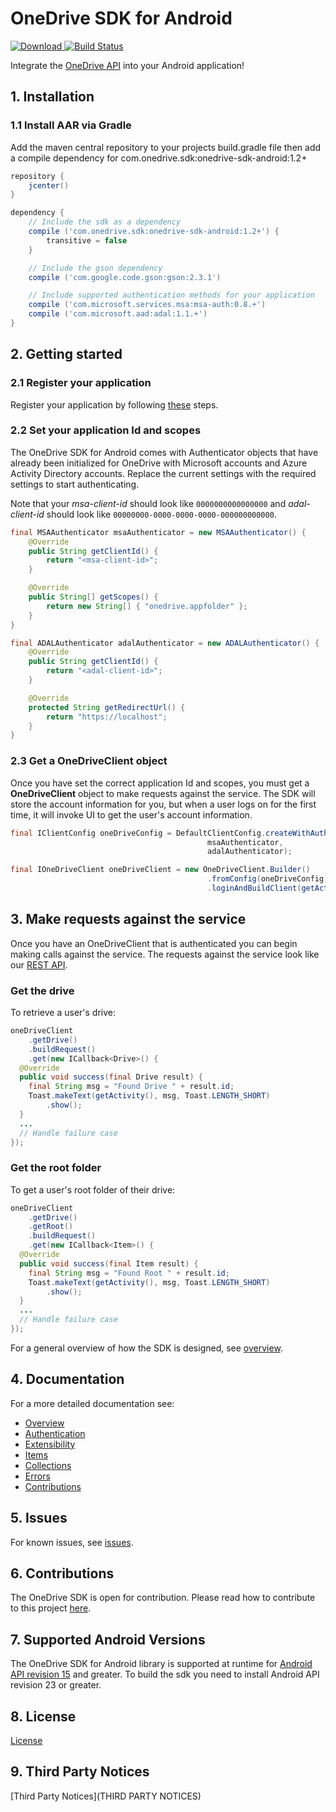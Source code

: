 # OneDrive SDK for Android

[ ![Download](https://api.bintray.com/packages/onedrive/Maven/onedrive-sdk-android/images/download.svg) ](https://bintray.com/onedrive/Maven/onedrive-sdk-android/_latestVersion)
[![Build Status](https://travis-ci.org/OneDrive/onedrive-sdk-android.svg?branch=master)](https://travis-ci.org/OneDrive/onedrive-sdk-android)

Integrate the [OneDrive API](https://dev.onedrive.com/README.htm) into your Android application!

## 1. Installation
### 1.1 Install AAR via Gradle
Add the maven central repository to your projects build.gradle file then add a compile dependency for com.onedrive.sdk:onedrive-sdk-android:1.2+

```gradle
repository {
    jcenter()
}

dependency {
    // Include the sdk as a dependency
    compile ('com.onedrive.sdk:onedrive-sdk-android:1.2+') {
        transitive = false
    }

    // Include the gson dependency
    compile ('com.google.code.gson:gson:2.3.1')

    // Include supported authentication methods for your application
    compile ('com.microsoft.services.msa:msa-auth:0.8.+')
    compile ('com.microsoft.aad:adal:1.1.+')
}
```

## 2. Getting started

### 2.1 Register your application

Register your application by following [these](https://dev.onedrive.com/app-registration.htm) steps.

### 2.2 Set your application Id and scopes

The OneDrive SDK for Android comes with Authenticator objects that have already been initialized for OneDrive with Microsoft accounts and Azure Activity Directory accounts. Replace the current settings with the required settings to start authenticating.

Note that your _msa-client-id_ should look like `0000000000000000` and _adal-client-id_ should look like `00000000-0000-0000-0000-000000000000`.

```java
final MSAAuthenticator msaAuthenticator = new MSAAuthenticator() {
    @Override
    public String getClientId() {
        return "<msa-client-id>";
    }

    @Override
    public String[] getScopes() {
        return new String[] { "onedrive.appfolder" };
    }
}

final ADALAuthenticator adalAuthenticator = new ADALAuthenticator() {
    @Override
    public String getClientId() {
        return "<adal-client-id>";
    }

    @Override
    protected String getRedirectUrl() {
        return "https://localhost";
    }
}
```

### 2.3 Get a OneDriveClient object

Once you have set the correct application Id and scopes, you must get a **OneDriveClient** object to make requests against the service. The SDK will store the account information for you, but when a user logs on for the first time, it will invoke UI to get the user's account information.

```java
final IClientConfig oneDriveConfig = DefaultClientConfig.createWithAuthenticators(
                                            msaAuthenticator,
                                            adalAuthenticator);

final IOneDriveClient oneDriveClient = new OneDriveClient.Builder()
                                            .fromConfig(oneDriveConfig)
                                            .loginAndBuildClient(getActivity());

```

## 3. Make requests against the service

Once you have an OneDriveClient that is authenticated you can begin making calls against the service. The requests against the service look like our [REST API](https://dev.onedrive.com/README.htm).

### Get the drive

To retrieve a user's drive:

```java
oneDriveClient
    .getDrive()
    .buildRequest()
    .get(new ICallback<Drive>() {
  @Override
  public void success(final Drive result) {
    final String msg = "Found Drive " + result.id;
    Toast.makeText(getActivity(), msg, Toast.LENGTH_SHORT)
        .show();
  }
  ...
  // Handle failure case
});
```

### Get the root folder

To get a user's root folder of their drive:

```java
oneDriveClient
    .getDrive()
    .getRoot()
    .buildRequest()
    .get(new ICallback<Item>() {
  @Override
  public void success(final Item result) {
    final String msg = "Found Root " + result.id;
    Toast.makeText(getActivity(), msg, Toast.LENGTH_SHORT)
        .show();
  }
  ...
  // Handle failure case
});
```

For a general overview of how the SDK is designed, see [overview](docs/overview.md).

## 4. Documentation

For a more detailed documentation see:

* [Overview](docs/overview.md)
* [Authentication](docs/authentication.md)
* [Extensibility](docs/extensibility.md)
* [Items](docs/items.md)
* [Collections](docs/collections.md)
* [Errors](docs/errors.md)
* [Contributions](docs/contributions.md)

## 5. Issues

For known issues, see [issues](https://github.com/OneDrive/onedrive-sdk-android/issues).

## 6. Contributions

The OneDrive SDK is open for contribution. Please read how to contribute to this project [here](docs/contributions.md).

## 7. Supported Android Versions
The OneDrive SDK for Android library is supported at runtime for [Android API revision 15](http://source.android.com/source/build-numbers.html) and greater. To build the sdk you need to install Android API revision 23 or greater.

## 8. License

[License](LICENSE)

## 9. Third Party Notices

[Third Party Notices](THIRD PARTY NOTICES)
